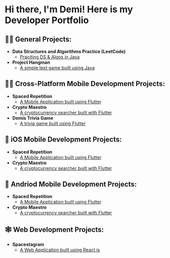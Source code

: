 <h1>Hi there, I'm Demi! Here is my Developer Portfolio </h1> 

<!-- <br/><a href="https://github.com/DemiAdisa">Programmer</a>, <a href="https://www.linkedin.com/in/joshmadakor/">Cybersecurity Professional</a>, <a href="https://www.youtube.com/c/joshmadakor">YouTuber</a>
 -->
 
 <h2>👨‍💻 General Projects:</h2>

- <b>Data Structures and Algorithms Practice (LeetCode)</b>
  - [Praciting DS & Algos in Java](https://github.com/DemiAdisa/LeetCode-Solutions)
- <b>Project Hangman</b>
  - [A simple text game built using Java](https://github.com/DemiAdisa/Project-Hangman)


<h2>👨‍💻 Cross-Platform Mobile Development Projects:</h2>

- <b>Spaced Repetition</b>
  - [A Mobile Application built using Flutter](https://github.com/DemiAdisa/Spaced-Repetition)
- <b>Crypto Maestro</b>
  - [A cryptocurrency searcher built with Flutter](https://github.com/DemiAdisa/crypto-maestro)
- <b>Demis Trivia Game</b>
  - [A trivia game built using Flutter](https://github.com/DemiAdisa/Demis-Trivia-Game)

 
 <h2>🍏 iOS Mobile Development Projects:</h2>

- <b>Spaced Repetition</b>
  - [A Mobile Application built using Flutter](https://github.com/DemiAdisa/Spaced-Repetition)
- <b>Crypto Maestro</b>
  - [A cryptocurrency searcher built with Flutter](https://github.com/DemiAdisa/crypto-maestro)

<h2>📱 Andriod Mobile Development Projects:</h2>

- <b>Spaced Repetition</b>
  - [A Mobile Application built using Flutter](https://github.com/DemiAdisa/Spaced-Repetition)
- <b>Crypto Maestro</b>
  - [A cryptocurrency searcher built with Flutter](https://github.com/DemiAdisa/crypto-maestro)

<h2>🕸️ Web Development Projects:</h2>

- <b>Spacestagram</b>
  - [A Web Application built using React.js](https://github.com/DemiAdisa/Spacestagram)


<!-- <h2>📺 Popular YouTube Videos</h2>

- [How to get into Cybersecurity Starting From Zero](https://www.youtube.com/watch?v=a83ASGn_V_s)
- [A Day in the Life of a Cybersecurity Anayst](https://www.youtube.com/watch?v=uHy3oM7NnoU)
- [How to Create a KeyLogger (C#)](https://www.youtube.com/watch?v=N-L9hklSlNk)
- [Ransomware Demonstration (C#)](https://www.youtube.com/watch?v=OfvdQeh79s0)
- [Is WGU Legit?](https://www.youtube.com/watch?v=E2MwRWxDBkA) -->

<!-- <h2> 🤳 Connect with me:</h2>

[<img align="left" alt="JoshMadakor | LinkedIn" width="22px" src="https://cdn.jsdelivr.net/npm/simple-icons@v3/icons/linkedin.svg" />][linkedin]


[linkedin]: https://linkedin.com/in/DemiAdisa -->

<!-- **DemiAdisa/DemiAdisa** is a ✨ _special_ ✨ repository because its `README.md` (this file) appears on your GitHub profile.

Here are some ideas to get you started:

- 🔭 I’m currently working on ...
- 🌱 I’m currently learning ...
- 👯 I’m looking to collaborate on ...
- 🤔 I’m looking for help with ...
- 💬 Ask me about ...
- 📫 How to reach me: ...
- 😄 Pronouns: ...
- ⚡ Fun fact: ...
-->
